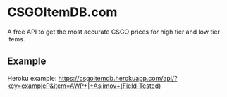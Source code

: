# CSGOItemDB.com
A free API to get the most accurate CSGO prices for high tier and low tier items.

## Example
Heroku example: https://csgoitemdb.herokuapp.com/api/?key=exampleP&item=AWP+|+Asiimov+(Field-Tested)
